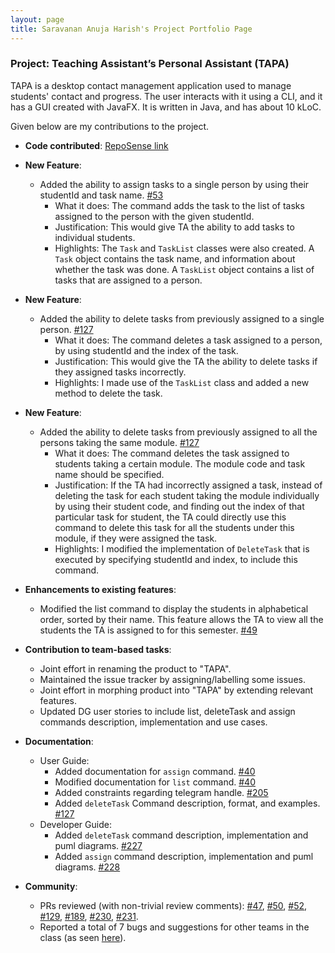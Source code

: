 ```yaml
---
layout: page
title: Saravanan Anuja Harish's Project Portfolio Page
---
```


### Project: Teaching Assistant’s Personal Assistant (TAPA)

TAPA is a desktop contact management application used to manage students' contact and progress. The user interacts with it using a CLI, and it has a GUI created with JavaFX. It is written in Java, and has about 10 kLoC.

Given below are my contributions to the project.


* **Code contributed**: [RepoSense link](https://nus-cs2103-ay2122s2.github.io/tp-dashboard/?search=harish-coding&breakdown=true)
    

* **New Feature**:
  * Added the ability to assign tasks to a single person by using their studentId and task name. [#53](https://github.com/AY2122S2-CS2103T-W09-4/tp/pull/53)
    * What it does: The command adds the task to the list of tasks assigned to the person with the given studentId.
    * Justification: This would give TA the ability to add tasks to individual students.
    * Highlights: The `Task` and `TaskList` classes were also created. A `Task` object contains the task name, and information about whether the task was done. A `TaskList` object contains a list of tasks that are assigned to a person.  

* **New Feature**:
  * Added the ability to delete tasks from previously assigned to a single person. [#127](https://github.com/AY2122S2-CS2103T-W09-4/tp/pull/127)
    * What it does: The command deletes a task assigned to a person, by using studentId and the index of the task.
    * Justification: This would give the TA the ability to delete tasks if they assigned tasks incorrectly.
    * Highlights: I made use of the `TaskList` class and added a new method to delete the task.

* **New Feature**:
  * Added the ability to delete tasks from previously assigned to all the persons taking the same module. [#127](https://github.com/AY2122S2-CS2103T-W09-4/tp/pull/127)
    * What it does: The command deletes the task assigned to students taking a certain module. The module code and task name should be specified.
    * Justification: If the TA had incorrectly assigned a task, instead of deleting the task for each student taking the module individually by using their student code, and finding out the index of that particular task for student, the TA could directly use this command to delete this task for all the students under this module, if they were assigned the task.
    * Highlights: I modified the implementation of `DeleteTask` that is executed by specifying studentId and index, to include this command. 


* **Enhancements to existing features**:
    * Modified the list command to display the students in alphabetical order, sorted by their name. This feature allows the TA to view all the students the TA is assigned to for this semester. [#49](https://github.com/AY2122S2-CS2103T-W09-4/tp/pull/49) 
    

* **Contribution to team-based tasks**:
  * Joint effort in renaming the product to "TAPA".
  * Maintained the issue tracker by assigning/labelling some issues.
  * Joint effort in morphing product into "TAPA" by extending relevant features.
  * Updated DG user stories to include list, deleteTask and assign commands description, implementation and use cases.

* **Documentation**:
    * User Guide:
        * Added documentation for `assign` command. [#40](https://github.com/AY2122S2-CS2103T-W09-4/tp/pull/40)
        * Modified documentation for `list` command. [#40](https://github.com/AY2122S2-CS2103T-W09-4/tp/pull/40)
        * Added constraints regarding telegram handle. [#205](https://github.com/AY2122S2-CS2103T-W09-4/tp/pull/205)
        * Added `deleteTask` Command description, format, and examples. [#127](https://github.com/AY2122S2-CS2103T-W09-4/tp/pull/127)
    * Developer Guide:
        * Added `deleteTask` command description, implementation and puml diagrams. [#227](https://github.com/AY2122S2-CS2103T-W09-4/tp/pull/227)
        * Added `assign` command description, implementation and puml diagrams. [#228](https://github.com/AY2122S2-CS2103T-W09-4/tp/pull/228)

* **Community**:
    * PRs reviewed (with non-trivial review comments): [#47](https://github.com/AY2122S2-CS2103T-W09-4/tp/pull/47), [#50](https://github.com/AY2122S2-CS2103T-W09-4/tp/pull/50), [#52](https://github.com/AY2122S2-CS2103T-W09-4/tp/pull/52), [#129](https://github.com/AY2122S2-CS2103T-W09-4/tp/pull/129), [#189](https://github.com/AY2122S2-CS2103T-W09-4/tp/pull/189), [#230](https://github.com/AY2122S2-CS2103T-W09-4/tp/pull/230), [#231](https://github.com/AY2122S2-CS2103T-W09-4/tp/pull/231).
    * Reported a total of 7 bugs and suggestions for other teams in the class (as seen [here](https://github.com/harish-coding/ped/issues)).
    
